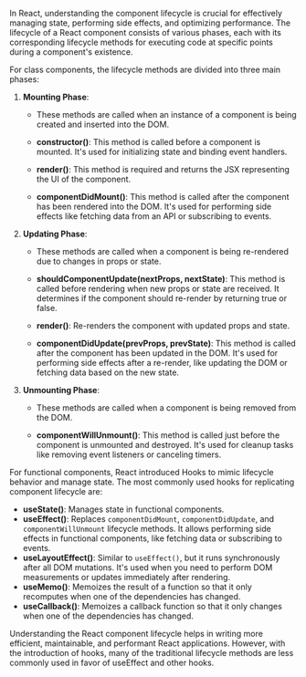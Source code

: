 In React, understanding the component lifecycle is crucial for effectively managing state, performing side effects, and optimizing performance. The lifecycle of a React component consists of various phases, each with its corresponding lifecycle methods for executing code at specific points during a component's existence.

For class components, the lifecycle methods are divided into three main phases:

1. **Mounting Phase**:
   - These methods are called when an instance of a component is being created and inserted into the DOM.

   - **constructor()**: This method is called before a component is mounted. It's used for initializing state and binding event handlers.
   
   - **render()**: This method is required and returns the JSX representing the UI of the component.
   
   - **componentDidMount()**: This method is called after the component has been rendered into the DOM. It's used for performing side effects like fetching data from an API or subscribing to events.

2. **Updating Phase**:
   - These methods are called when a component is being re-rendered due to changes in props or state.

   - **shouldComponentUpdate(nextProps, nextState)**: This method is called before rendering when new props or state are received. It determines if the component should re-render by returning true or false.
   
   - **render()**: Re-renders the component with updated props and state.
   
   - **componentDidUpdate(prevProps, prevState)**: This method is called after the component has been updated in the DOM. It's used for performing side effects after a re-render, like updating the DOM or fetching data based on the new state.

3. **Unmounting Phase**:
   - These methods are called when a component is being removed from the DOM.

   - **componentWillUnmount()**: This method is called just before the component is unmounted and destroyed. It's used for cleanup tasks like removing event listeners or canceling timers.

For functional components, React introduced Hooks to mimic lifecycle behavior and manage state. The most commonly used hooks for replicating component lifecycle are:

- **useState()**: Manages state in functional components.
- **useEffect()**: Replaces `componentDidMount`, `componentDidUpdate`, and `componentWillUnmount` lifecycle methods. It allows performing side effects in functional components, like fetching data or subscribing to events.
- **useLayoutEffect()**: Similar to `useEffect()`, but it runs synchronously after all DOM mutations. It's used when you need to perform DOM measurements or updates immediately after rendering.
- **useMemo()**: Memoizes the result of a function so that it only recomputes when one of the dependencies has changed.
- **useCallback()**: Memoizes a callback function so that it only changes when one of the dependencies has changed.

Understanding the React component lifecycle helps in writing more efficient, maintainable, and performant React applications. However, with the introduction of hooks, many of the traditional lifecycle methods are less commonly used in favor of useEffect and other hooks.
